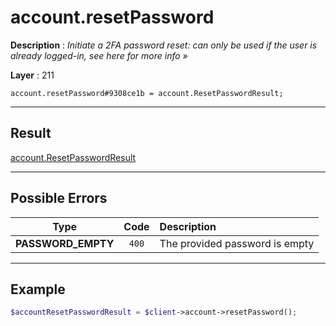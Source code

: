 # account.resetPassword

**Description** : *Initiate a 2FA password reset: can only be used if the user is already logged\-in, see here for more info &raquo;*

**Layer** : 211

```tl
account.resetPassword#9308ce1b = account.ResetPasswordResult;
```

---

## Result

[account.ResetPasswordResult](type/account.ResetPasswordResult)

---

## Possible Errors

| Type | Code | Description |
| :---: | :---: | :--- |
| **PASSWORD_EMPTY** | `400` | The provided password is empty |

---

## Example

```php
$accountResetPasswordResult = $client->account->resetPassword();
```
